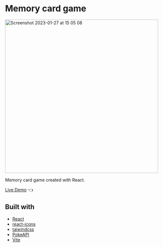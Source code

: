# Memory card game

<img width="500" alt="Screenshot 2023-01-27 at 15 05 08" src="https://user-images.githubusercontent.com/89941894/216084141-c9a0b7db-fb25-4756-a029-8ffde315faf1.png">

Memory card game created with React.

[Live Demo](https://shivsgkashyap.github.io/memory-card-app/) :point_left:

## Built with

- [React](https://reactjs.org/)
- [react-icons](https://www.npmjs.com/package/react-icons)
- [taiwindcss](https://tailwindcss.com/)
- [PokeAPI](https://pokeapi.co/)
- [Vite](https://vitejs.dev/)
